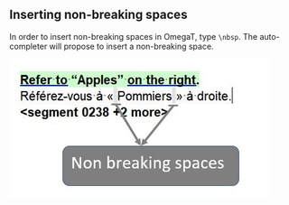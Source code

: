 ## Inserting non-breaking spaces

In order to insert non-breaking spaces in OmegaT, type `\nbsp`. The auto-completer will propose to insert a non-breaking space.

<!-- update screenshot -->
![](../_assets/img/27_non-breaking_spaces.jpg)